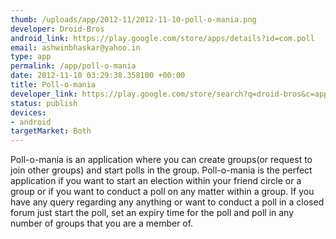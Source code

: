 ```yaml
--- 
thumb: /uploads/app/2012-11/2012-11-10-poll-o-mania.png
developer: Droid-Bros
android_link: https://play.google.com/store/apps/details?id=com.poll
email: ashwinbhaskar@yahoo.in
type: app
permalink: /app/poll-o-mania
date: 2012-11-10 03:29:38.358100 +00:00
title: Poll-o-mania
developer_link: https://play.google.com/store/search?q=droid-bros&c=apps
status: publish
devices: 
- android
targetMarket: Both
---
```


Poll-o-mania is an application where you can create groups(or request to join other groups) and start polls in the group.
Poll-o-mania is the perfect application if you want to start an election within your friend circle or a group or if you want to conduct a poll on any matter within a group. 
If you have any query regarding any anything or want to conduct a poll in a closed forum just start the poll, set an expiry time for the poll and poll in any number of groups that you are a member of. 
